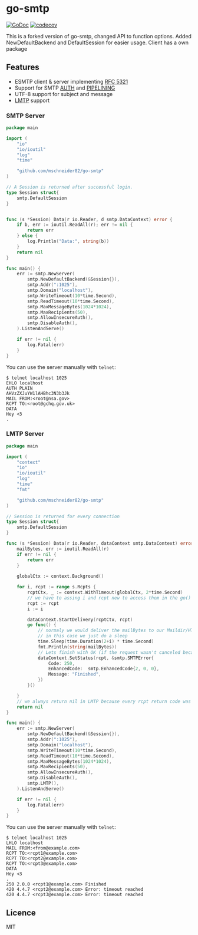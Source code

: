 # go-smtp

[![GoDoc](https://godoc.org/github.com/mschneider82/go-smtp?status.svg)](https://godoc.org/github.com/mschneider82/go-smtp)
[![codecov](https://codecov.io/gh/mschneider82/go-smtp/branch/master/graph/badge.svg)](https://codecov.io/gh/mschneider82/go-smtp)

This is a forked version of go-smtp, changed API to function options.
Added NewDefaultBackend and DefaultSession for easier usage.
Client has a own package

## Features

* ESMTP client & server implementing [RFC 5321](https://tools.ietf.org/html/rfc5321)
* Support for SMTP [AUTH](https://tools.ietf.org/html/rfc4954) and [PIPELINING](https://tools.ietf.org/html/rfc2920)
* UTF-8 support for subject and message
* [LMTP](https://tools.ietf.org/html/rfc2033) support

### SMTP Server

```go
package main

import (
	"io"
	"io/ioutil"
	"log"
	"time"

	"github.com/mschneider82/go-smtp"
)

// A Session is returned after successful login.
type Session struct{
	smtp.DefaultSession
}


func (s *Session) Data(r io.Reader, d smtp.DataContext) error {
	if b, err := ioutil.ReadAll(r); err != nil {
		return err
	} else {
		log.Println("Data:", string(b))
	}
	return nil
}

func main() {
	err := smtp.NewServer(
		smtp.NewDefaultBackend(&Session{}),
		smtp.Addr(":1025"),
		smtp.Domain("localhost"),
		smtp.WriteTimeout(10*time.Second),
		smtp.ReadTimeout(10*time.Second),
		smtp.MaxMessageBytes(1024*1024),
		smtp.MaxRecipients(50),
		smtp.AllowInsecureAuth(),
		smtp.DisableAuth(),
	).ListenAndServe()

	if err != nil {
		log.Fatal(err)
	}
}
```

You can use the server manually with `telnet`:
```
$ telnet localhost 1025
EHLO localhost
AUTH PLAIN
AHVzZXJuYW1lAHBhc3N3b3Jk
MAIL FROM:<root@nsa.gov>
RCPT TO:<root@gchq.gov.uk>
DATA
Hey <3
.
```

### LMTP Server

```go
package main

import (
	"context"
	"io"
	"io/ioutil"
	"log"
	"time"
	"fmt"

	"github.com/mschneider82/go-smtp"
)

// Session is returned for every connection
type Session struct{
	smtp.DefaultSession
}

func (s *Session) Data(r io.Reader, dataContext smtp.DataContext) error {
	mailBytes, err := ioutil.ReadAll(r)
	if err != nil {
		return err
	} 
	
	globalCtx := context.Background()

	for i, rcpt := range s.Rcpts {
		rcptCtx, _ := context.WithTimeout(globalCtx, 2*time.Second)
		// we have to assing i and rcpt new to access them in the go() routine
		rcpt := rcpt
		i := i

		dataContext.StartDelivery(rcptCtx, rcpt)
		go func() {
			// normaly we would deliver the mailBytes to our Maildir/HTTP backend
			// in this case we just do a sleep 
			time.Sleep(time.Duration(2+i) * time.Second)
			fmt.Println(string(mailBytes))
            // Lets finish with OK (if the request wasn't canceled because of the ctx timeout)
			dataContext.SetStatus(rcpt, &smtp.SMTPError{
				Code: 250,
				EnhancedCode:  smtp.EnhancedCode{2, 0, 0},
				Message: "Finished",
			})
		}()

	}
	// we always return nil in LMTP because every rcpt return code was set with dataContext.SetStatus()
	return nil
}

func main() {
	err := smtp.NewServer(
		smtp.NewDefaultBackend(&Session{}),
		smtp.Addr(":1025"),
		smtp.Domain("localhost"),
		smtp.WriteTimeout(10*time.Second),
		smtp.ReadTimeout(10*time.Second),
		smtp.MaxMessageBytes(1024*1024),
		smtp.MaxRecipients(50),
		smtp.AllowInsecureAuth(),
		smtp.DisableAuth(),
		smtp.LMTP(),
	).ListenAndServe()

	if err != nil {
		log.Fatal(err)
	}
}
```

You can use the server manually with `telnet`:
```
$ telnet localhost 1025
LHLO localhost
MAIL FROM:<from@example.com>
RCPT TO:<rcpt1@example.com>
RCPT TO:<rcpt2@example.com>
RCPT TO:<rcpt3@example.com>
DATA
Hey <3
.
250 2.0.0 <rcpt1@example.com> Finished
420 4.4.7 <rcpt2@example.com> Error: timeout reached
420 4.4.7 <rcpt3@example.com> Error: timeout reached
```


## Licence

MIT
